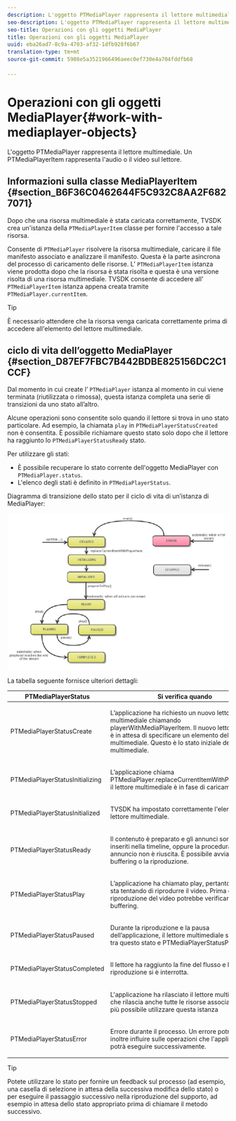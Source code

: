 ```yaml
---
description: L'oggetto PTMediaPlayer rappresenta il lettore multimediale. Un PTMediaPlayerItem rappresenta l'audio o il video sul lettore.
seo-description: L'oggetto PTMediaPlayer rappresenta il lettore multimediale. Un PTMediaPlayerItem rappresenta l'audio o il video sul lettore.
seo-title: Operazioni con gli oggetti MediaPlayer
title: Operazioni con gli oggetti MediaPlayer
uuid: eba26ad7-8c9a-4703-af32-1dfb928f6b67
translation-type: tm+mt
source-git-commit: 5908e5a3521966496aeec0ef730e4a704fddfb68

---
```



# Operazioni con gli oggetti MediaPlayer{#work-with-mediaplayer-objects}

L&#39;oggetto PTMediaPlayer rappresenta il lettore multimediale. Un PTMediaPlayerItem rappresenta l&#39;audio o il video sul lettore.

## Informazioni sulla classe MediaPlayerItem {#section_B6F36C0462644F5C932C8AA2F6827071}

Dopo che una risorsa multimediale è stata caricata correttamente, TVSDK crea un&#39;istanza della `PTMediaPlayerItem` classe per fornire l&#39;accesso a tale risorsa.

Consente di `PTMediaPlayer` risolvere la risorsa multimediale, caricare il file manifesto associato e analizzare il manifesto. Questa è la parte asincrona del processo di caricamento delle risorse. L’ `PTMediaPlayerItem` istanza viene prodotta dopo che la risorsa è stata risolta e questa è una versione risolta di una risorsa multimediale. TVSDK consente di accedere all’ `PTMediaPlayerItem` istanza appena creata tramite `PTMediaPlayer.currentItem`.

>[!TIP]
>
>È necessario attendere che la risorsa venga caricata correttamente prima di accedere all&#39;elemento del lettore multimediale.

## ciclo di vita dell’oggetto MediaPlayer {#section_D87EF7FBC7B442BDBE825156DC2C1CCF}

Dal momento in cui create l’ `PTMediaPlayer` istanza al momento in cui viene terminata (riutilizzata o rimossa), questa istanza completa una serie di transizioni da uno stato all’altro.

Alcune operazioni sono consentite solo quando il lettore si trova in uno stato particolare. Ad esempio, la chiamata `play` in `PTMediaPlayerStatusCreated` non è consentita. È possibile richiamare questo stato solo dopo che il lettore ha raggiunto lo `PTMediaPlayerStatusReady` stato.

Per utilizzare gli stati:

* È possibile recuperare lo stato corrente dell&#39;oggetto MediaPlayer con `PTMediaPlayer.status`.
* L&#39;elenco degli stati è definito in `PTMediaPlayerStatus`.

Diagramma di transizione dello stato per il ciclo di vita di un’istanza di MediaPlayer:
<!--<a id="fig_1C55DE3F186F4B36AFFDCDE90379534C"></a>-->

![](assets/player-state-transitions-diagram-ios2_web.png)

La tabella seguente fornisce ulteriori dettagli:

<table id="table_426F0093E4214EA88CD72A7796B58DFD"> 
 <thead> 
  <tr> 
   <th colname="col1" class="entry"> PTMediaPlayerStatus </th> 
   <th colname="col2" class="entry"> Si verifica quando </th> 
  </tr> 
 </thead>
 <tbody> 
  <tr> 
   <td colname="col1"> <p><span class="codeph"> PTMediaPlayerStatusCreate</span> </p> </td> 
   <td colname="col2"> <p>L’applicazione ha richiesto un nuovo lettore multimediale chiamando <span class="codeph"> playerWithMediaPlayerItem</span>. Il nuovo lettore creato è in attesa di specificare un elemento del lettore multimediale. Questo è lo stato iniziale del lettore multimediale. </p> </td> 
  </tr> 
  <tr> 
   <td colname="col1"> <p> <span class="codeph"> PTMediaPlayerStatusInitializing</span> </p> </td> 
   <td colname="col2"> <p>L’applicazione chiama <span class="codeph"> PTMediaPlayer.replaceCurrentItemWithPlayerItem</span>e il lettore multimediale è in fase di caricamento. </p> </td> 
  </tr> 
  <tr> 
   <td colname="col1"> <p><span class="codeph"> PTMediaPlayerStatusInitialized</span> </p> </td> 
   <td colname="col2"> <p>TVSDK ha impostato correttamente l'elemento del lettore multimediale. </p> </td> 
  </tr> 
  <tr> 
   <td colname="col1"> <p> <span class="codeph"> PTMediaPlayerStatusReady</span> </p> </td> 
   <td colname="col2"> <p>Il contenuto è preparato e gli annunci sono stati inseriti nella timeline, oppure la procedura di annuncio non è riuscita. È possibile avviare il buffering o la riproduzione. </p> </td> 
  </tr> 
  <tr> 
   <td colname="col1"> <p><span class="codeph"> PTMediaPlayerStatusPlay</span> </p> </td> 
   <td colname="col2"> <p>L’applicazione ha chiamato <span class="codeph"> play</span>, pertanto TVSDK sta tentando di riprodurre il video. Prima della riproduzione del video potrebbe verificarsi un buffering. </p> </td> 
  </tr> 
  <tr> 
   <td colname="col1"> <p><span class="codeph"> PTMediaPlayerStatusPaused</span> </p> </td> 
   <td colname="col2"> <p>Durante la riproduzione e la pausa dell’applicazione, il lettore multimediale si sposta tra questo stato e <span class="codeph"> PTMediaPlayerStatusPlaying</span>. </p> </td> 
  </tr> 
  <tr> 
   <td colname="col1"> <p><span class="codeph"> PTMediaPlayerStatusCompleted</span> </p> </td> 
   <td colname="col2"> <p>Il lettore ha raggiunto la fine del flusso e la riproduzione si è interrotta. </p> </td> 
  </tr> 
  <tr> 
   <td colname="col1"> <p><span class="codeph"> PTMediaPlayerStatusStopped</span> </p> </td> 
   <td colname="col2"> <p>L'applicazione ha rilasciato il lettore multimediale, che rilascia anche tutte le risorse associate. Non è più possibile utilizzare questa istanza </p> </td> 
  </tr> 
  <tr> 
   <td colname="col1"> <p><span class="codeph"> PTMediaPlayerStatusError</span> </p> </td> 
   <td colname="col2"> <p>Errore durante il processo. Un errore potrebbe inoltre influire sulle operazioni che l'applicazione potrà eseguire successivamente. </p> </td> 
  </tr> 
 </tbody> 
</table>

>[!TIP]
>
>Potete utilizzare lo stato per fornire un feedback sul processo (ad esempio, una casella di selezione in attesa della successiva modifica dello stato) o per eseguire il passaggio successivo nella riproduzione del supporto, ad esempio in attesa dello stato appropriato prima di chiamare il metodo successivo.

